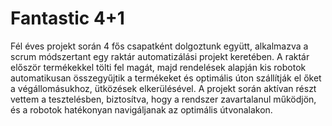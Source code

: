 # Fantastic 4+1


Fél éves projekt során 4 fős csapatként dolgoztunk együtt, alkalmazva a scrum módszertant egy raktár automatizálási projekt keretében. A raktár először termékekkel tölti fel magát, majd rendelések alapján kis robotok automatikusan összegyűjtik a termékeket és optimális úton szállítják el őket a végállomásukhoz, ütközések elkerülésével. A projekt során aktívan részt vettem a tesztelésben, biztosítva, hogy a rendszer zavartalanul működjön, és a robotok hatékonyan navigáljanak az optimális útvonalakon.
